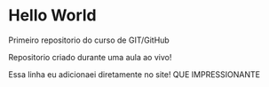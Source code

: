 # Hello World
 Primeiro repositorio do curso de GIT/GitHub

 Repositorio criado durante uma aula ao vivo!
 
 Essa linha eu adicionaei diretamente no site! QUE IMPRESSIONANTE